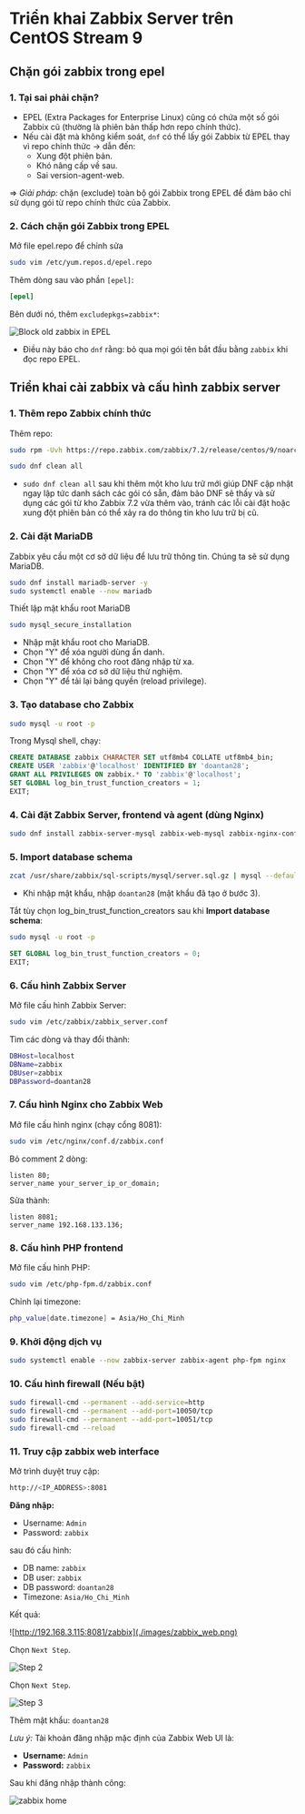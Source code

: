 # Triển khai Zabbix Server trên CentOS Stream 9

## Chặn gói zabbix trong epel

### 1. Tại sai phải chặn?

- EPEL (Extra Packages for Enterprise Linux) cũng có chứa một số gói Zabbix cũ (thường là phiên bản thấp hơn repo chính thức).
- Nếu cài đặt mà không kiểm soát, `dnf` có thể lấy gói Zabbix từ EPEL thay vì repo chính thức → dẫn đến:
  - Xung đột phiên bản.
  - Khó nâng cấp về sau.
  - Sai version-agent-web.

=> *Giải pháp:* chặn (exclude) toàn bộ gói Zabbix trong EPEL để đảm bảo chỉ sử dụng gói từ repo chính thức của Zabbix.

### 2. Cách chặn gói Zabbix trong EPEL

Mở file epel.repo để chỉnh sửa

```bash
sudo vim /etc/yum.repos.d/epel.repo
```

Thêm dòng sau vào phần `[epel]`:

```ini
[epel]
```

Bên dưới nó, thêm `excludepkgs=zabbix*`:

![Block old zabbix in EPEL](./images/block-old-zabbix.png)

- Điều này báo cho `dnf` rằng: bỏ qua mọi gói tên bắt đầu bằng `zabbix` khi đọc repo EPEL.

## Triển khai cài zabbix và cấu hình zabbix server

### 1. Thêm repo Zabbix chính thức

Thêm repo:

```bash
sudo rpm -Uvh https://repo.zabbix.com/zabbix/7.2/release/centos/9/noarch/zabbix-release-latest-7.2.el9.noarch.rpm

sudo dnf clean all
```

- `sudo dnf clean all` sau khi thêm một kho lưu trữ mới giúp DNF cập nhật ngay lập tức danh sách các gói có sẵn, đảm bảo DNF sẽ thấy và sử dụng các gói từ kho Zabbix 7.2 vừa thêm vào, tránh các lỗi cài đặt hoặc xung đột phiên bản có thể xảy ra do thông tin kho lưu trữ bị cũ.

### 2. Cài đặt MariaDB

Zabbix yêu cầu một cơ sở dữ liệu để lưu trữ thông tin. Chúng ta sẽ sử dụng MariaDB.

```bash
sudo dnf install mariadb-server -y
sudo systemctl enable --now mariadb
```

Thiết lập mật khẩu root MariaDB

```bash
sudo mysql_secure_installation
```

- Nhập mật khẩu root cho MariaDB.
- Chọn "Y" để xóa người dùng ẩn danh.
- Chọn "Y" để không cho root đăng nhập từ xa.
- Chọn "Y" để xóa cơ sở dữ liệu thử nghiệm.
- Chọn "Y" để tải lại bảng quyền (reload privilege).

### 3. Tạo database cho Zabbix

```bash
sudo mysql -u root -p
```

Trong Mysql shell, chạy:

```sql
CREATE DATABASE zabbix CHARACTER SET utf8mb4 COLLATE utf8mb4_bin;
CREATE USER 'zabbix'@'localhost' IDENTIFIED BY 'doantan28';
GRANT ALL PRIVILEGES ON zabbix.* TO 'zabbix'@'localhost';
SET GLOBAL log_bin_trust_function_creators = 1;
EXIT;
```

### 4. Cài đặt Zabbix Server, frontend và agent (dùng Nginx)

```bash
sudo dnf install zabbix-server-mysql zabbix-web-mysql zabbix-nginx-conf zabbix-sql-scripts zabbix-selinux-policy zabbix-agent -y
```

### 5. Import database schema

```bash
zcat /usr/share/zabbix/sql-scripts/mysql/server.sql.gz | mysql --default-character-set=utf8mb4 -uzabbix -p zabbix
```

- Khi nhập mật khẩu, nhập `doantan28` (mật khẩu đã tạo ở bước 3).

Tắt tùy chọn log_bin_trust_function_creators sau khi **Import database schema**:

```bash
sudo mysql -u root -p
```

```sql
SET GLOBAL log_bin_trust_function_creators = 0;
EXIT;
```

### 6. Cấu hình Zabbix Server

Mở file cấu hình Zabbix Server:

```bash
sudo vim /etc/zabbix/zabbix_server.conf
```

Tìm các dòng và thay đổi thành:

```bash
DBHost=localhost
DBName=zabbix
DBUser=zabbix
DBPassword=doantan28
```

### 7. Cấu hình Nginx cho Zabbix Web

Mở file cấu hình nginx (chạy cổng 8081):

```bash
sudo vim /etc/nginx/conf.d/zabbix.conf
```

Bỏ comment 2 dòng:

```nginx
listen 80;
server_name your_server_ip_or_domain;
```

Sửa thành:

```nginx
listen 8081;
server_name 192.168.133.136;
```

### 8. Cấu hình PHP frontend

Mở file cấu hình PHP:

```bash
sudo vim /etc/php-fpm.d/zabbix.conf
```

Chỉnh lại timezone:

```bash
php_value[date.timezone] = Asia/Ho_Chi_Minh
```

### 9. Khởi động dịch vụ

```bash
sudo systemctl enable --now zabbix-server zabbix-agent php-fpm nginx
```

### 10. Cấu hình firewall (Nếu bật)

```bash
sudo firewall-cmd --permanent --add-service=http
sudo firewall-cmd --permanent --add-port=10050/tcp
sudo firewall-cmd --permanent --add-port=10051/tcp
sudo firewall-cmd --reload
```

### 11. Truy cập zabbix web interface

Mở trình duyệt truy cập:

```bash
http://<IP_ADDRESS>:8081
```

**Đăng nhập:**

- Username: `Admin`
- Password: `zabbix`

sau đó cấu hình:

- DB name: `zabbix`
- DB user: `zabbix`
- DB password: `doantan28`
- Timezone: `Asia/Ho_Chi_Minh`

Kết quả:

![http://192.168.3.115:8081/zabbix](./images/zabbix_web.png)

Chọn `Next Step`.

![Step 2](./images/zabbix_web2.png)

Chọn `Next Step`.

![Step 3](./images/zabbix_web3.png)

Thêm mật khẩu: `doantan28`

*Lưu ý:* Tài khoản đăng nhập mặc định của Zabbix Web UI là:

- **Username:** `Admin`
- **Password:** `zabbix`

Sau khi đăng nhập thành công:

![zabbix home](./images/zabbix_home.png)
